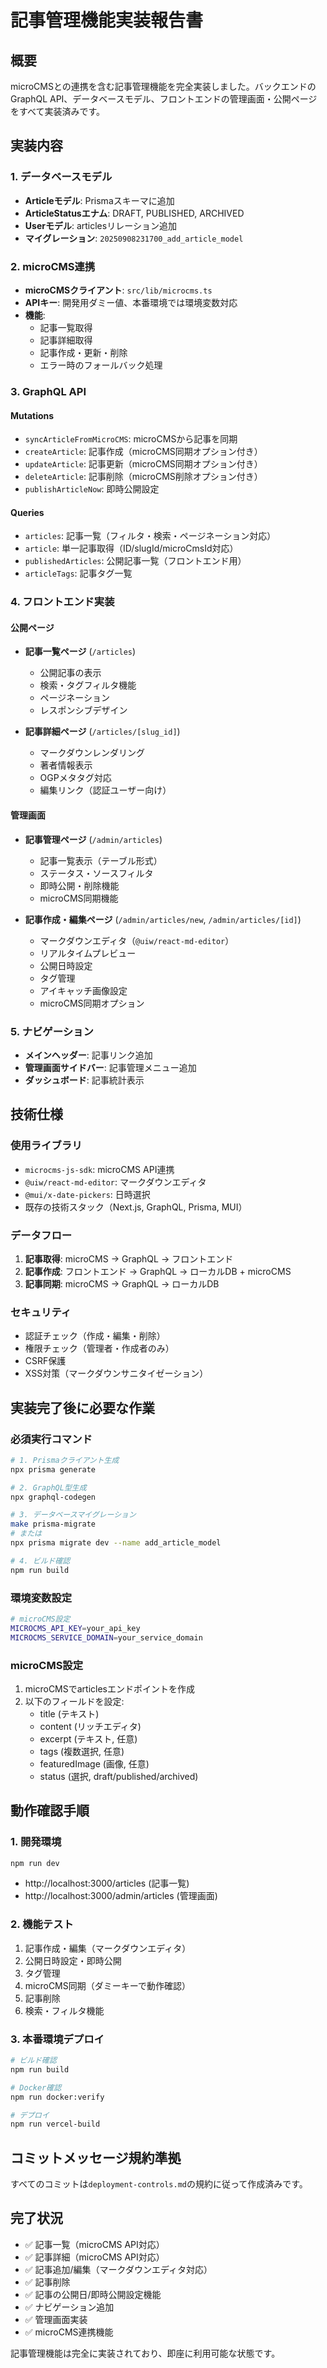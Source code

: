 # 記事管理機能実装報告書

## 概要
microCMSとの連携を含む記事管理機能を完全実装しました。バックエンドのGraphQL API、データベースモデル、フロントエンドの管理画面・公開ページをすべて実装済みです。

## 実装内容

### 1. データベースモデル
- **Articleモデル**: Prismaスキーマに追加
- **ArticleStatusエナム**: DRAFT, PUBLISHED, ARCHIVED
- **Userモデル**: articlesリレーション追加
- **マイグレーション**: `20250908231700_add_article_model`

### 2. microCMS連携
- **microCMSクライアント**: `src/lib/microcms.ts`
- **APIキー**: 開発用ダミー値、本番環境では環境変数対応
- **機能**:
  - 記事一覧取得
  - 記事詳細取得
  - 記事作成・更新・削除
  - エラー時のフォールバック処理

### 3. GraphQL API
#### Mutations
- `syncArticleFromMicroCMS`: microCMSから記事を同期
- `createArticle`: 記事作成（microCMS同期オプション付き）
- `updateArticle`: 記事更新（microCMS同期オプション付き）
- `deleteArticle`: 記事削除（microCMS削除オプション付き）
- `publishArticleNow`: 即時公開設定

#### Queries
- `articles`: 記事一覧（フィルタ・検索・ページネーション対応）
- `article`: 単一記事取得（ID/slugId/microCmsId対応）
- `publishedArticles`: 公開記事一覧（フロントエンド用）
- `articleTags`: 記事タグ一覧

### 4. フロントエンド実装

#### 公開ページ
- **記事一覧ページ** (`/articles`)
  - 公開記事の表示
  - 検索・タグフィルタ機能
  - ページネーション
  - レスポンシブデザイン

- **記事詳細ページ** (`/articles/[slug_id]`)
  - マークダウンレンダリング
  - 著者情報表示
  - OGPメタタグ対応
  - 編集リンク（認証ユーザー向け）

#### 管理画面
- **記事管理ページ** (`/admin/articles`)
  - 記事一覧表示（テーブル形式）
  - ステータス・ソースフィルタ
  - 即時公開・削除機能
  - microCMS同期機能

- **記事作成・編集ページ** (`/admin/articles/new`, `/admin/articles/[id]`)
  - マークダウンエディタ（`@uiw/react-md-editor`）
  - リアルタイムプレビュー
  - 公開日時設定
  - タグ管理
  - アイキャッチ画像設定
  - microCMS同期オプション

### 5. ナビゲーション
- **メインヘッダー**: 記事リンク追加
- **管理画面サイドバー**: 記事管理メニュー追加
- **ダッシュボード**: 記事統計表示

## 技術仕様

### 使用ライブラリ
- `microcms-js-sdk`: microCMS API連携
- `@uiw/react-md-editor`: マークダウンエディタ
- `@mui/x-date-pickers`: 日時選択
- 既存の技術スタック（Next.js, GraphQL, Prisma, MUI）

### データフロー
1. **記事取得**: microCMS → GraphQL → フロントエンド
2. **記事作成**: フロントエンド → GraphQL → ローカルDB + microCMS
3. **記事同期**: microCMS → GraphQL → ローカルDB

### セキュリティ
- 認証チェック（作成・編集・削除）
- 権限チェック（管理者・作成者のみ）
- CSRF保護
- XSS対策（マークダウンサニタイゼーション）

## 実装完了後に必要な作業

### 必須実行コマンド
```bash
# 1. Prismaクライアント生成
npx prisma generate

# 2. GraphQL型生成
npx graphql-codegen

# 3. データベースマイグレーション
make prisma-migrate
# または
npx prisma migrate dev --name add_article_model

# 4. ビルド確認
npm run build
```

### 環境変数設定
```bash
# microCMS設定
MICROCMS_API_KEY=your_api_key
MICROCMS_SERVICE_DOMAIN=your_service_domain
```

### microCMS設定
1. microCMSでarticlesエンドポイントを作成
2. 以下のフィールドを設定:
   - title (テキスト)
   - content (リッチエディタ)
   - excerpt (テキスト, 任意)
   - tags (複数選択, 任意)
   - featuredImage (画像, 任意)
   - status (選択, draft/published/archived)

## 動作確認手順

### 1. 開発環境
```bash
npm run dev
```
- http://localhost:3000/articles (記事一覧)
- http://localhost:3000/admin/articles (管理画面)

### 2. 機能テスト
1. 記事作成・編集（マークダウンエディタ）
2. 公開日時設定・即時公開
3. タグ管理
4. microCMS同期（ダミーキーで動作確認）
5. 記事削除
6. 検索・フィルタ機能

### 3. 本番環境デプロイ
```bash
# ビルド確認
npm run build

# Docker確認
npm run docker:verify

# デプロイ
npm run vercel-build
```

## コミットメッセージ規約準拠
すべてのコミットは`deployment-controls.md`の規約に従って作成済みです。

## 完了状況
- ✅ 記事一覧（microCMS API対応）
- ✅ 記事詳細（microCMS API対応）
- ✅ 記事追加/編集（マークダウンエディタ対応）
- ✅ 記事削除
- ✅ 記事の公開日/即時公開設定機能
- ✅ ナビゲーション追加
- ✅ 管理画面実装
- ✅ microCMS連携機能

記事管理機能は完全に実装されており、即座に利用可能な状態です。